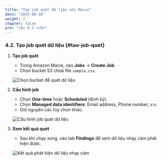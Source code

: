 ```yaml
---
title: "Tạo job quét dữ liệu với Macie"
date: "2025-08-10"
weight: 2
chapter: false
pre: "<b> 4.2 </b>"
---
```


### 4.2. Tạo job quét dữ liệu {#tao-job-quet}

1. **Tạo job quét**  
   - Trong Amazon Macie, vào **Jobs** → **Create Job**.  
   - Chọn bucket S3 chứa file `sample.csv`.

   ![Chọn bucket để quét dữ liệu](/images/4.macie/select-bucket.png)

2. **Cấu hình job**  
   - Chọn **One-time** hoặc **Scheduled** (định kỳ).  
   - Chọn **Managed data identifiers**: Email address, Phone number, v.v.  
   - Giữ nguyên các tùy chọn khác.

   ![Cấu hình job quét dữ liệu](/images/4.macie/configure-job.png)

3. **Xem kết quả quét**  
   - Sau khi chạy xong, vào tab **Findings** để xem dữ liệu nhạy cảm phát hiện được.

   ![Kết quả phát hiện dữ liệu nhạy cảm](/images/4.macie/macie-findings.png)
